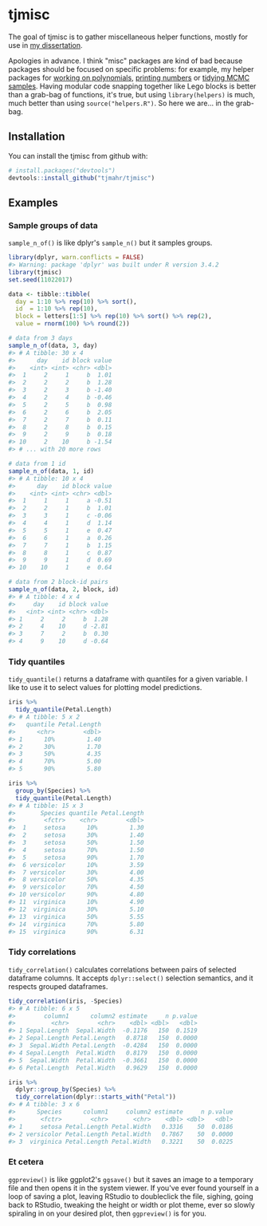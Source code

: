 
<!-- README.md is generated from README.Rmd. Please edit that file -->
tjmisc
======

The goal of tjmisc is to gather miscellaneous helper functions, mostly for use in [my dissertation](https://github.com/tjmahr/dissertation).

Apologies in advance. I think "misc" packages are kind of bad because packages should be focused on specific problems: for example, my helper packages for [working on polynomials](https://github.com/tjmahr/polypoly), [printing numbers](https://github.com/tjmahr/printy) or [tidying MCMC samples](https://github.com/tjmahr/tristan). Having modular code snapping together like Lego blocks is better than a grab-bag of functions, it's true, but using `library(helpers)` is much, much better than using `source("helpers.R")`. So here we are... in the grab-bag.

Installation
------------

You can install the tjmisc from github with:

``` r
# install.packages("devtools")
devtools::install_github("tjmahr/tjmisc")
```

Examples
--------

### Sample groups of data

`sample_n_of()` is like dplyr's `sample_n()` but it samples groups.

``` r
library(dplyr, warn.conflicts = FALSE)
#> Warning: package 'dplyr' was built under R version 3.4.2
library(tjmisc)
set.seed(11022017)

data <- tibble::tibble(
  day = 1:10 %>% rep(10) %>% sort(),
  id  = 1:10 %>% rep(10),
  block = letters[1:5] %>% rep(10) %>% sort() %>% rep(2),
  value = rnorm(100) %>% round(2))

# data from 3 days
sample_n_of(data, 3, day)
#> # A tibble: 30 x 4
#>      day    id block value
#>    <int> <int> <chr> <dbl>
#>  1     2     1     b  1.01
#>  2     2     2     b  1.28
#>  3     2     3     b -1.40
#>  4     2     4     b -0.46
#>  5     2     5     b  0.98
#>  6     2     6     b  2.05
#>  7     2     7     b  0.11
#>  8     2     8     b  0.15
#>  9     2     9     b  0.18
#> 10     2    10     b -1.54
#> # ... with 20 more rows

# data from 1 id
sample_n_of(data, 1, id)
#> # A tibble: 10 x 4
#>      day    id block value
#>    <int> <int> <chr> <dbl>
#>  1     1     1     a -0.51
#>  2     2     1     b  1.01
#>  3     3     1     c -0.06
#>  4     4     1     d  1.14
#>  5     5     1     e  0.47
#>  6     6     1     a  0.26
#>  7     7     1     b  1.15
#>  8     8     1     c  0.87
#>  9     9     1     d  0.69
#> 10    10     1     e  0.64

# data from 2 block-id pairs
sample_n_of(data, 2, block, id)
#> # A tibble: 4 x 4
#>     day    id block value
#>   <int> <int> <chr> <dbl>
#> 1     2     2     b  1.28
#> 2     4    10     d -2.81
#> 3     7     2     b  0.30
#> 4     9    10     d -0.64
```

### Tidy quantiles

`tidy_quantile()` returns a dataframe with quantiles for a given variable. I like to use it to select values for plotting model predictions.

``` r
iris %>% 
  tidy_quantile(Petal.Length)
#> # A tibble: 5 x 2
#>   quantile Petal.Length
#>      <chr>        <dbl>
#> 1      10%         1.40
#> 2      30%         1.70
#> 3      50%         4.35
#> 4      70%         5.00
#> 5      90%         5.80

iris %>% 
  group_by(Species) %>% 
  tidy_quantile(Petal.Length)
#> # A tibble: 15 x 3
#>       Species quantile Petal.Length
#>        <fctr>    <chr>        <dbl>
#>  1     setosa      10%         1.30
#>  2     setosa      30%         1.40
#>  3     setosa      50%         1.50
#>  4     setosa      70%         1.50
#>  5     setosa      90%         1.70
#>  6 versicolor      10%         3.59
#>  7 versicolor      30%         4.00
#>  8 versicolor      50%         4.35
#>  9 versicolor      70%         4.50
#> 10 versicolor      90%         4.80
#> 11  virginica      10%         4.90
#> 12  virginica      30%         5.10
#> 13  virginica      50%         5.55
#> 14  virginica      70%         5.80
#> 15  virginica      90%         6.31
```

### Tidy correlations

`tidy_correlation()` calculates correlations between pairs of selected dataframe columns. It accepts `dplyr::select()` selection semantics, and it respects grouped dataframes.

``` r
tidy_correlation(iris, -Species)
#> # A tibble: 6 x 5
#>        column1      column2 estimate     n p.value
#>          <chr>        <chr>    <dbl> <dbl>   <dbl>
#> 1 Sepal.Length  Sepal.Width  -0.1176   150  0.1519
#> 2 Sepal.Length Petal.Length   0.8718   150  0.0000
#> 3  Sepal.Width Petal.Length  -0.4284   150  0.0000
#> 4 Sepal.Length  Petal.Width   0.8179   150  0.0000
#> 5  Sepal.Width  Petal.Width  -0.3661   150  0.0000
#> 6 Petal.Length  Petal.Width   0.9629   150  0.0000

iris %>%
  dplyr::group_by(Species) %>%
  tidy_correlation(dplyr::starts_with("Petal"))
#> # A tibble: 3 x 6
#>      Species      column1     column2 estimate     n p.value
#>       <fctr>        <chr>       <chr>    <dbl> <dbl>   <dbl>
#> 1     setosa Petal.Length Petal.Width   0.3316    50  0.0186
#> 2 versicolor Petal.Length Petal.Width   0.7867    50  0.0000
#> 3  virginica Petal.Length Petal.Width   0.3221    50  0.0225
```

### Et cetera

`ggpreview()` is like ggplot2's `ggsave()` but it saves an image to a temporary file and then opens it in the system viewer. If you've ever found yourself in a loop of saving a plot, leaving RStudio to doubleclick the file, sighing, going back to RStudio, tweaking the height or width or plot theme, ever so slowly spiraling in on your desired plot, then `ggpreview()` is for you.
